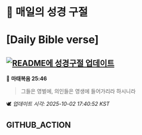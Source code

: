 # 🙏 매일의 성경 구절
# [Daily Bible verse]
## [![README에 성경구절 업데이트](https://github.com/DONGSUKA/first_test/actions/workflows/update-readme-bible.yml/badge.svg)](https://github.com/DONGSUKA/first_test/actions/workflows/update-readme-bible.yml)
<!-- START_BIBLE_VERSE -->
📖 **마태복음 25:46**
> 그들은 영벌에, 의인들은 영생에 들어가리라 하시니라

🕊️ _업데이트 시각: 2025-10-02 17:40:52 KST_
  <!-- END_BIBLE_VERSE -->
## GITHUB_ACTION
